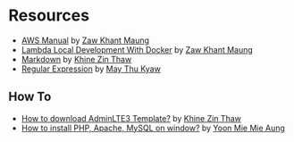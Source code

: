 # Resources

- [AWS Manual](https://github.com/scm-developers/resources/raw/main/docs/AWS_Manual.xlsx) by [Zaw Khant Maung](https://github.com/zawkhantmaung-scm)
- [Lambda Local Development With Docker](https://github.com/scm-developers/resources/raw/main/docs/Lambda%20Local%20Development%20With%20Docker.xlsx) by [Zaw Khant Maung](https://github.com/zawkhantmaung-scm)
- [Markdown](https://github.com/scm-developers/resources/raw/main/docs/Markdown%20Documentation.docx) by [Khine Zin Thaw](https://github.com/KhineZinThaw7)
- [Regular Expression](https://github.com/scm-developers/resources/raw/main/docs/RegularExpressionsManual.xlsx) by [May Thu Kyaw](https://github.com/MayThuKyaw010618)

## How To
- [How to download AdminLTE3 Template?](https://github.com/scm-developers/resources/raw/main/docs/How%20to%20download%20AdminLTE3%20Template.docx) by [Khine Zin Thaw](https://github.com/KhineZinThaw7)
- [How to install PHP, Apache, MySQL on window?](https://github.com/scm-developers/resources/raw/main/docs/PHP,%20Apache,%20Mysql%20download%20Updated.pptx) by [Yoon Mie Mie Aung](https://github.com/Yoonmie)